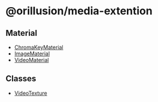 # @orillusion/media-extention

## Material

- [ChromaKeyMaterial](classes/ChromaKeyMaterial.md)
- [ImageMaterial](classes/ImageMaterial.md)
- [VideoMaterial](classes/VideoMaterial.md)

## Classes

- [VideoTexture](classes/VideoTexture.md)
